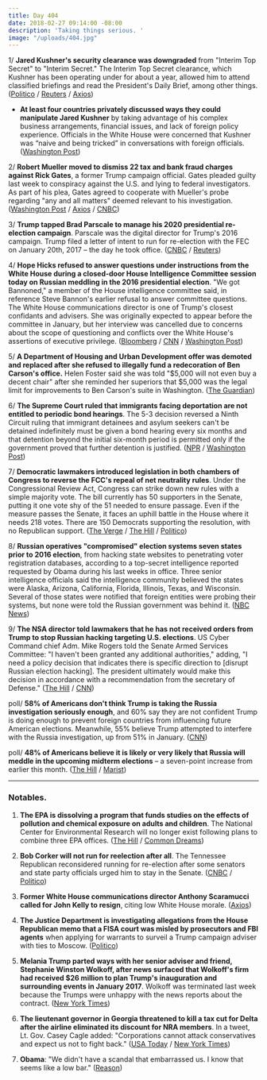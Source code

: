 ```yaml
---
title: Day 404
date: 2018-02-27 09:14:00 -08:00
description: 'Taking things serious. '
image: "/uploads/404.jpg"
---
```


1/ **Jared Kushner's security clearance was downgraded** from "Interim Top Secret" to "Interim Secret." The Interim Top Secret clearance, which Kushner has been operating under for about a year, allowed him to attend classified briefings and read the President's Daily Brief, among other things. ([Politico](https://www.politico.com/story/2018/02/27/jared-kushner-security-clearance-downgrade-427178) / [Reuters](https://www.reuters.com/article/us-usa-trump-kushner/trump-close-adviser-kushner-loses-access-to-coveted-intelligence-briefing-sources-idUSKCN1GB2VE) / [Axios](https://www.axios.com/jared-kushner-security-clearance-john-kelly-81ce8cf6-f0b8-47c2-ba73-1a5a375a3edc.html?stream=politics&utm_source=alert&utm_medium=email&utm_campaign=alerts_politics))

* **At least four countries privately discussed ways they could manipulate Jared Kushner** by taking advantage of his complex business arrangements, financial issues, and lack of foreign policy experience. Officials in the White House were concerned that Kushner was “naive and being tricked” in conversations with foreign officials. ([Washington Post](https://www.washingtonpost.com/world/national-security/kushners-overseas-contacts-raise-concerns-as-foreign-officials-seek-leverage/2018/02/27/16bbc052-18c3-11e8-942d-16a950029788_story.html))

2/ **Robert Mueller moved to dismiss 22 tax and bank fraud charges against Rick Gates**, a former Trump campaign official. Gates pleaded guilty last week to conspiracy against the U.S. and lying to federal investigators. As part of his plea, Gates agreed to cooperate with Mueller's probe regarding "any and all matters" deemed relevant to his investigation. ([Washington Post](https://www.washingtonpost.com/local/public-safety/special-counsel-moves-to-drop-tax-bank-fraud-charges-against-rick-gates/2018/02/27/9113ec42-1bd6-11e8-9de1-147dd2df3829_story.html) / [Axios](https://www.axios.com/mueller-dismiss-charges-rick-gates-manafort-943f1e3c-9ab7-4064-b7eb-84f6bf3fcb8b.html) / [CNBC](https://www.cnbc.com/2018/02/27/mueller-moves-to-drop-20-plus-counts-against-trump-campaigns-gates.html))

3/ **Trump tapped Brad Parscale to manage his 2020 presidential re-election campaign**. Parscale was the digital director for Trump's 2016 campaign. Trump filed a letter of intent to run for re-election with the FEC on January 20th, 2017 – the day he took office. ([CNBC](https://www.cnbc.com/2018/02/27/trump-names-campaign-manager-for-2020-reelection-bid.html) / [Reuters](https://www.reuters.com/article/us-usa-election-trump/trump-to-name-brad-parscale-to-manage-2020-re-election-source-idUSKCN1GB26J))

4/ **Hope Hicks refused to answer questions under instructions from the White House during a closed-door House Intelligence Committee session today on Russian meddling in the 2016 presidential election**. "We got Bannoned," a member of the House intelligence committee said, in  reference Steve Bannon's earlier refusal to answer committee questions. The White House communications director is one of Trump's closest confidants and advisers. She was originally expected to appear before the committee in January, but her interview was cancelled due to concerns about the scope of questioning and conflicts over the White House's assertions of executive privilege. ([Bloomberg](https://www.bloomberg.com/news/articles/2018-02-26/trump-aide-hicks-said-to-appear-before-house-intelligence-panel) / [CNN](https://www.cnn.com/2018/02/26/politics/hope-hicks-house-intelligence-committee/index.html) / [Washington Post](https://www.washingtonpost.com/powerpost/house-russia-probe-investigators-set-to-question-hope-hicks-but-will-she-answer/2018/02/27/3b2c5dfe-1b78-11e8-9de1-147dd2df3829_story.html))

5/ **A Department of Housing and Urban Development offer was demoted and replaced after she refused to illegally fund a redecoration of Ben Carson's office.** Helen Foster said she was told "$5,000 will not even buy a decent chair" after she reminded her superiors that $5,000 was the legal limit for improvements to Ben Carson's suite in Washington. ([The Guardian](https://www.theguardian.com/us-news/2018/feb/27/hud-ben-carson-office-redecoration-trump-appointee))

6/ **The Supreme Court ruled that immigrants facing deportation are not entitled to periodic bond hearings**. The 5-3 decision reversed a Ninth Circuit ruling that immigrant detainees and asylum seekers can't be detained indefinitely must be given a bond hearing every six months and that detention beyond the initial six-month period is permitted only if the government proved that further detention is justified. ([NPR](https://www.npr.org/2018/02/27/589096901/supreme-court-ruling-means-immigrants-can-continue-to-be-detained-indefinitely) / [Washington Post](https://www.washingtonpost.com/politics/courts_law/supreme-court-throws-out-ruling-that-said-detained-immigrants-deserve-bond-hearings/2018/02/27/fa11f36a-1bd1-11e8-9de1-147dd2df3829_story.html))

7/ **Democratic lawmakers introduced legislation in both chambers of Congress to reverse the FCC's repeal of net neutrality rules**. Under the Congressional Review Act, Congress can strike down new rules with a simple majority vote. The bill currently has 50 supporters in the Senate, putting it one vote shy of the 51 needed to ensure passage. Even if the measure passes the Senate, it faces an uphill battle in the House where it needs 218 votes. There are 150 Democrats supporting the resolution, with no Republican support. ([The Verge](https://www.theverge.com/2018/2/27/17058260/senate-fcc-net-neutrality-cra-markey-introduced-one-more-vote) / [The Hill](http://thehill.com/policy/technology/375829-democrats-officially-introduce-legislation-to-stop-fcc-net-neutrality) / [Politico](https://www.politico.com/story/2018/02/27/democrats-fcc-reverse-net-neutrality-426641))

8/ **Russian operatives "compromised" election systems seven states prior to 2016 election**, from hacking state websites to penetrating voter registration databases, according to a top-secret intelligence reported requested by Obama during his last weeks in office. Three senior intelligence officials said the intelligence community believed the states were Alaska, Arizona, California, Florida, Illinois, Texas, and Wisconsin. Several of those states were notified that foreign entities were probing their systems, but none were told the Russian government was behind it. ([NBC News](https://www.nbcnews.com/politics/elections/u-s-intel-russia-compromised-seven-states-prior-2016-election-n850296))

9/ **The NSA director told lawmakers that he has not received orders from Trump to stop Russian hacking targeting U.S. elections**. US Cyber Command chief Adm. Mike Rogers told the Senate Armed Services Committee: "I haven't been granted any additional authorities," adding, "I need a policy decision that indicates there is specific direction to \[disrupt Russian election hacking\]. The president ultimately would make this decision in accordance with a recommendation from the secretary of Defense." ([The Hill](http://thehill.com/policy/cybersecurity/375784-nsa-director-says-he-hasnt-receive-orders-from-trump-to-disrupt-russian) / [CNN](https://www.cnn.com/2018/02/27/politics/cybercom-rogers-trump-russian-cyber-threat/index.html))

poll/ **58% of Americans don't think Trump is taking the Russia investigation seriously enough**, and 60% say they are not confident Trump is doing enough to prevent foreign countries from influencing future American elections. Meanwhile,  55% believe Trump attempted to interfere with the Russia investigation, up from 51% in January. ([CNN](https://www.cnn.com/2018/02/27/politics/cnn-poll-trump-russia-protect-elections/index.html))

poll/ **48% of Americans believe it is likely or very likely that Russia will meddle in the upcoming midterm elections** – a seven-point increase from earlier this month. ([The Hill](http://thehill.com/policy/cybersecurity/375818-americans-increasingly-believe-russian-to-interfere-in-midterms-poll) / [Marist](http://maristpoll.marist.edu/wp-content/misc/usapolls/us180220/Complete%20Survey%20Findings_Marist%20Poll_February%2027,%202018.pdf))

---

### Notables.

1. **The EPA is dissolving a program that funds studies on the effects of pollution and chemical exposure on adults and children**. The National Center for Environmental Research will no longer exist following plans to combine three EPA offices. ([The Hill](http://thehill.com/regulation/energy-environment/375725-major-epa-reorganization-will-end-science-research-program) / [Common Dreams](https://www.commondreams.org/news/2018/02/27/truly-wicked-trump-epa-dissolves-program-studies-effects-chemical-exposure-children))

2. **Bob Corker will not run for reelection after all**. The Tennessee Republican reconsidered running for re-election after some senators and state party officials urged him to stay in the Senate. ([CNBC](https://www.cnbc.com/2018/02/27/tennessee-sen-bob-corker-will-retire-not-run-against-marsha-blackburn.html) / [Politico](https://www.politico.com/story/2018/02/27/corker-tennessee-senate-retirement-midterms-423573))

3. **Former White House communications director Anthony Scaramucci called for John Kelly to resign**, citing low White House morale. ([Axios](https://www.axios.com/anthony-scaramucci-kelly-should-resign-1a0fe218-91f0-4a12-b0f7-ba1f4b4c2fce.html))

4. **The Justice Department is investigating allegations from the House Republican memo that a FISA court was misled by prosecutors and FBI agents** when applying for warrants to surveil a Trump campaign adviser with ties to Moscow. ([Politico](https://www.politico.com/story/2018/02/27/justice-department-gop-memo-russia-investigation-jeff-sessions-428387))

5. **Melania Trump parted ways with her senior adviser and friend, Stephanie Winston Wolkoff, after news surfaced that Wolkoff's firm had received $26 million to plan Trump's inauguration and surrounding events in January 2017**. Wolkoff was terminated last week because the Trumps were unhappy with the news reports about the contract. ([New York Times](https://www.nytimes.com/2018/02/26/us/politics/melania-trump-inauguration-adviser.html))

6. **The lieutenant governor in Georgia threatened to kill a tax cut for Delta after the airline eliminated its discount for NRA members**. In a tweet, Lt. Gov. Casey Cagle added: "Corporations cannot attack conservatives and expect us not to fight back." ([USA Today](https://www.usatoday.com/story/news/2018/02/26/georgia-senate-stalls-delta-tax-break-dispute-over-discounted-fare-agreement-nra/374215002/) / [New York Times](https://www.nytimes.com/2018/02/26/us/delta-nra-georgia-tax-cut.html))

7. **Obama**: "We didn't have a scandal that embarrassed us. I know that seems like a low bar." ([Reason](https://reason.com/blog/2018/02/26/barack-obama-mit-sloan-sports))